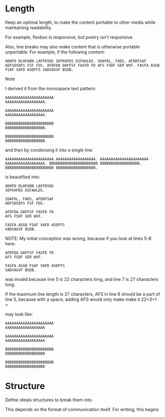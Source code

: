 
# Length
Keep an optimal length, to make the content portable to other media
while maintaining readability.

For example, flexbox is responsive, but poetry isn't responsive.

Also, line breaks may also make content that is otherwise portable unportable. For example, if the following content:

```
ADHFD DLHFABN LAFFDSNS SDFKHFDS DSFAHLDS. SDAFKL, FADS, AFDDFSAF ADFSDSDFS FSF FDS. AFDFDA DAFFSF FASFD FD AFS FSDF GER WVF. FASFA ASGB FSAF VAFD ASDFFS VADVAGVF BSDB.
```

> [!NOTE]
> I derived it from the monospace text pattern:
> 
> ```
> AAAAAAAAAAAAAAAAAAAAAA
> AAAAAAAAAAAAAAAAAA.
> 
> AAAAAAAAAAAAAAAAAAAAAA
> AAAAAAAAAAAAAAAAAA.
> 
> BBBBBBBBBBBBBBBBBBBBBB
> BBBBBBBBBBBBBBBBBB.
> 
> BBBBBBBBBBBBBBBBBBBBBB
> BBBBBBBBBBBBBBBBBB.
> ```
> 
> and then by condensing it into a single line:
> 
> ```
> AAAAAAAAAAAAAAAAAAAAAA AAAAAAAAAAAAAAAAAA. AAAAAAAAAAAAAAAAAAAAAA AAAAAAAAAAAAAAAAAA. BBBBBBBBBBBBBBBBBBBBBB BBBBBBBBBBBBBBBBBB. BBBBBBBBBBBBBBBBBBBBBB BBBBBBBBBBBBBBBBBB.
> ```

is beautified into:
```
ADHFD DLHFABN LAFFDSNS
SDFKHFDS DSFAHLDS.

SDAFKL, FADS, AFDDFSAF
ADFSDSDFS FSF FDS.

AFDFDA DAFFSF FASFD FD
AFS FSDF GER WVF.

FASFA ASGB FSAF VAFD ASDFFS
VADVAGVF BSDB.
```

NOTE:
My initial conception was wrong, because if you look at lines 5-8 here:

```
AFDFDA DAFFSF FASFD FD
AFS FSDF GER WVF.

FASFA ASGB FSAF VAFD ASDFFS
VADVAGVF BSDB.
```
 was invalid because line 5 is 22 characters long, and line 7 is 27 characters long.

If the maximum line length is 27 characters, AFS in line 6 should be a part of line 5, because with a space, adding AFS would only make make it 22+3+1 = 


may look like:

```
AAAAAAAAAAAAAAAAAAAAAA
AAAAAAAAAAAAAAAAAA

AAAAAAAAAAAAAAAAAAAAAA
AAAAAAAAAAAAAAAAAA

BBBBBBBBBBBBBBBBBBBBBB
BBBBBBBBBBBBBBBBBB

BBBBBBBBBBBBBBBBBBBBBB
BBBBBBBBBBBBBBBBBB
```

# Structure
Define ideals structures to break them into.

This depends on the format of communication itself.
For writing, this begins